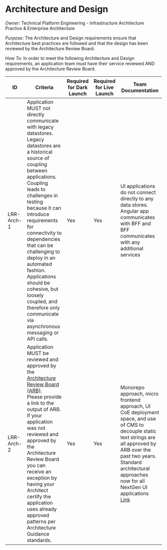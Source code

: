 # Architecture and Design[](https://dev.azure.com/avidxchange/technology-references/_wiki/wikis/tech-refs/7993/Launch-Readiness-Review-Checklist?anchor=architecture-and-design)

_Owner:_ Technical Platform Engineering - Infrastructure Architecture Practice & Enterprise Architecture

_Purpose:_ The Architecture and Design requirements ensure that Architecture best practices are followed and that the design has been reviewed by the Architecture Review Board.

_How To:_ In order to meet the following Architecture and Design requirements, an application team must have their service reviewed AND approved by the Architecture Review Board.

| ID         | Criteria                                                                                                                                                                                                                                                                                                                                                                                                                                                                                                                      | Required for Dark Launch | Required for Live Launch | Team Documentation                                                                                                                                                                                                                                                                                                                                                                                                         |
| ---------- | ----------------------------------------------------------------------------------------------------------------------------------------------------------------------------------------------------------------------------------------------------------------------------------------------------------------------------------------------------------------------------------------------------------------------------------------------------------------------------------------------------------------------------- | ------------------------ | ------------------------ | -------------------------------------------------------------------------------------------------------------------------------------------------------------------------------------------------------------------------------------------------------------------------------------------------------------------------------------------------------------------------------------------------------------------------- |
| LRR-Arch-1 | Application MUST not directly communicate with legacy datastores.<br>Legacy datastores are a historical source of coupling between applications. Coupling leads to challenges in testing because it can introduce requirements for connectivity to dependencies that can be challenging to deploy in an automated fashion.<br>Applications should be cohesive, but loosely coupled, and therefore only communicate via asynchronous messaging or API calls.                                                                   | Yes                      | Yes                      | UI applications do not connect directly to any data stores. Angular app communicates with BFF and BFF communicates with any additional services                                                                                                                                                                                                                                                                            |
| LRR-Arch-2 | Application MUST be reviewed and approved by the [Architecture Review Board (ARB)](https://dev.azure.com/avidxchange/Architecture%20Center%20of%20Excellence/_wiki/wikis/Architecture-Center-of-Excellence.wiki/18502/Intake-Request).<br>Please provide a link to the output of ARB.<br>If your application was not reviewed and approved by the Architecture Review Board you can receive an exception by having your Architect certify the application uses already approved patterns per Architecture Guidance standards. | Yes                      | Yes                      | Monorepo approach, micro frontend approach, UI CoE deployment space, and use of CMS to decouple static text strings are all approved by ARB over the past two years. Standard architectural approaches now for all NextGen UI applications [Link](https://dev.azure.com/avidxchange/User%20Interface%20Center%20of%20Excellence/_wiki/wikis/User-Interface-Center-of-Excellence.wiki/22941/NX-Architecture-Best-Practices) |
